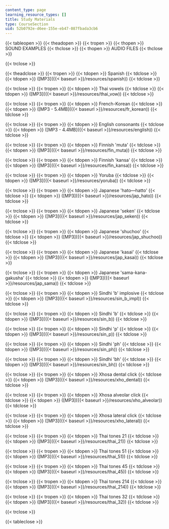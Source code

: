 ```yaml
---
content_type: page
learning_resource_types: []
title: Study Materials
type: CourseSection
uid: 52b0792e-d6ee-155e-eb47-087fbada3cb6
---
```


{{< tableopen >}}
{{< theadopen >}}
{{< tropen >}}
{{< thopen >}}
SOUND EXAMPLES
{{< thclose >}}
{{< thopen >}}
AUDIO FILES
{{< thclose >}}

{{< trclose >}}

{{< theadclose >}}
{{< tropen >}}
{{< tdopen >}}
Spanish
{{< tdclose >}}
{{< tdopen >}}
([MP3]({{< baseurl >}}/resources/spanish))
{{< tdclose >}}

{{< trclose >}}
{{< tropen >}}
{{< tdopen >}}
Thai vowels
{{< tdclose >}}
{{< tdopen >}}
([MP3]({{< baseurl >}}/resources/thai_vow))
{{< tdclose >}}

{{< trclose >}}
{{< tropen >}}
{{< tdopen >}}
French-Korean
{{< tdclose >}}
{{< tdopen >}}
([MP3 - 5.4MB]({{< baseurl >}}/resources/fr_korean))
{{< tdclose >}}

{{< trclose >}}
{{< tropen >}}
{{< tdopen >}}
English consonants
{{< tdclose >}}
{{< tdopen >}}
([MP3 - 4.4MB]({{< baseurl >}}/resources/english))
{{< tdclose >}}

{{< trclose >}}
{{< tropen >}}
{{< tdopen >}}
Finnish 'muta'
{{< tdclose >}}
{{< tdopen >}}
([MP3]({{< baseurl >}}/resources/fin_muta))
{{< tdclose >}}

{{< trclose >}}
{{< tropen >}}
{{< tdopen >}}
Finnish 'kansa'
{{< tdclose >}}
{{< tdopen >}}
([MP3]({{< baseurl >}}/resources/fin_kansa))
{{< tdclose >}}

{{< trclose >}}
{{< tropen >}}
{{< tdopen >}}
Yoruba
{{< tdclose >}}
{{< tdopen >}}
([MP3]({{< baseurl >}}/resources/yoruba))
{{< tdclose >}}

{{< trclose >}}
{{< tropen >}}
{{< tdopen >}}
Japanese 'hato—hatto'
{{< tdclose >}}
{{< tdopen >}}
([MP3]({{< baseurl >}}/resources/jap_hato))
{{< tdclose >}}

{{< trclose >}}
{{< tropen >}}
{{< tdopen >}}
Japanese 'seken'
{{< tdclose >}}
{{< tdopen >}}
([MP3]({{< baseurl >}}/resources/jap_seken))
{{< tdclose >}}

{{< trclose >}}
{{< tropen >}}
{{< tdopen >}}
Japanese 'shuchoo'
{{< tdclose >}}
{{< tdopen >}}
([MP3]({{< baseurl >}}/resources/jap_shuchoo))
{{< tdclose >}}

{{< trclose >}}
{{< tropen >}}
{{< tdopen >}}
Japanese 'kasai'
{{< tdclose >}}
{{< tdopen >}}
([MP3]({{< baseurl >}}/resources/jap_kasai))
{{< tdclose >}}

{{< trclose >}}
{{< tropen >}}
{{< tdopen >}}
Japanese 'sama-kana-gakusha'
{{< tdclose >}}
{{< tdopen >}}
([MP3]({{< baseurl >}}/resources/jap_sama))
{{< tdclose >}}

{{< trclose >}}
{{< tropen >}}
{{< tdopen >}}
Sindhi 'b' implosive
{{< tdclose >}}
{{< tdopen >}}
([MP3]({{< baseurl >}}/resources/sin_b_impl))
{{< tdclose >}}

{{< trclose >}}
{{< tropen >}}
{{< tdopen >}}
Sindhi 'b'
{{< tdclose >}}
{{< tdopen >}}
([MP3]({{< baseurl >}}/resources/sin_b))
{{< tdclose >}}

{{< trclose >}}
{{< tropen >}}
{{< tdopen >}}
Sindhi 'p'
{{< tdclose >}}
{{< tdopen >}}
([MP3]({{< baseurl >}}/resources/sin_p))
{{< tdclose >}}

{{< trclose >}}
{{< tropen >}}
{{< tdopen >}}
Sindhi 'ph'
{{< tdclose >}}
{{< tdopen >}}
([MP3]({{< baseurl >}}/resources/sin_ph))
{{< tdclose >}}

{{< trclose >}}
{{< tropen >}}
{{< tdopen >}}
Sindhi 'bh'
{{< tdclose >}}
{{< tdopen >}}
([MP3]({{< baseurl >}}/resources/sin_bh))
{{< tdclose >}}

{{< trclose >}}
{{< tropen >}}
{{< tdopen >}}
Xhosa dental click
{{< tdclose >}}
{{< tdopen >}}
([MP3]({{< baseurl >}}/resources/xho_dental))
{{< tdclose >}}

{{< trclose >}}
{{< tropen >}}
{{< tdopen >}}
Xhosa alveolar click
{{< tdclose >}}
{{< tdopen >}}
([MP3]({{< baseurl >}}/resources/xho_alveolar))
{{< tdclose >}}

{{< trclose >}}
{{< tropen >}}
{{< tdopen >}}
Xhosa lateral click
{{< tdclose >}}
{{< tdopen >}}
([MP3]({{< baseurl >}}/resources/xho_lateral))
{{< tdclose >}}

{{< trclose >}}
{{< tropen >}}
{{< tdopen >}}
Thai tones 21
{{< tdclose >}}
{{< tdopen >}}
([MP3]({{< baseurl >}}/resources/thai_21))
{{< tdclose >}}

{{< trclose >}}
{{< tropen >}}
{{< tdopen >}}
Thai tones 51
{{< tdclose >}}
{{< tdopen >}}
([MP3]({{< baseurl >}}/resources/thai_51))
{{< tdclose >}}

{{< trclose >}}
{{< tropen >}}
{{< tdopen >}}
Thai tones 45
{{< tdclose >}}
{{< tdopen >}}
([MP3]({{< baseurl >}}/resources/thai_45))
{{< tdclose >}}

{{< trclose >}}
{{< tropen >}}
{{< tdopen >}}
Thai tones 214
{{< tdclose >}}
{{< tdopen >}}
([MP3]({{< baseurl >}}/resources/thai_214))
{{< tdclose >}}

{{< trclose >}}
{{< tropen >}}
{{< tdopen >}}
Thai tones 32
{{< tdclose >}}
{{< tdopen >}}
([MP3]({{< baseurl >}}/resources/thai_32))
{{< tdclose >}}

{{< trclose >}}

{{< tableclose >}}